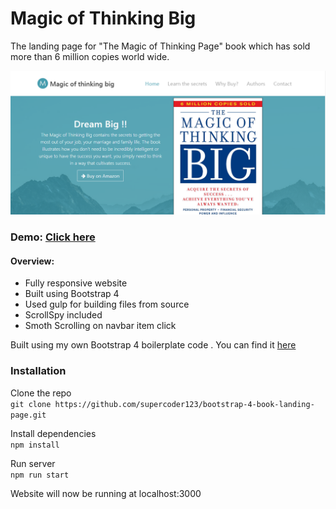 # Magic of Thinking Big  

The landing page for "The Magic of Thinking Page" book which has sold more than 6 million copies world wide.

![Screenshot](magic%20of%20thinking%20big.png)

### Demo: [Click here](https://supercoder123.github.io/bootstrap-4-book-landing-page/ )   


#### Overview:
- Fully responsive website
- Built using Bootstrap 4
- Used gulp for building files from source
- ScrollSpy included 
- Smoth Scrolling on navbar item click

Built using my own Bootstrap 4 boilerplate code . You can find it [here](https://github.com/supercoder123/bootstrap-4-boilerplate)

### Installation 
Clone the repo  
`git clone https://github.com/supercoder123/bootstrap-4-book-landing-page.git`

Install dependencies  
`npm install`

Run server  
`npm run start`

Website will now be running at localhost:3000
